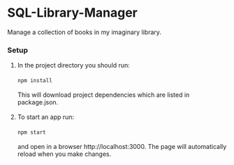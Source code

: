 # SQL-Library-Manager

Manage a collection of books in my imaginary library. 

### Setup
1. In the project directory you should run:<br/><br/>
`npm install`<br/><br/> This will download project dependencies which are listed in package.json.<br/><br/>
2. To start an app run:<br/><br/>
    `npm start`<br/><br/>
    and open in a browser http://localhost:3000. The page will automatically reload when you make changes.
